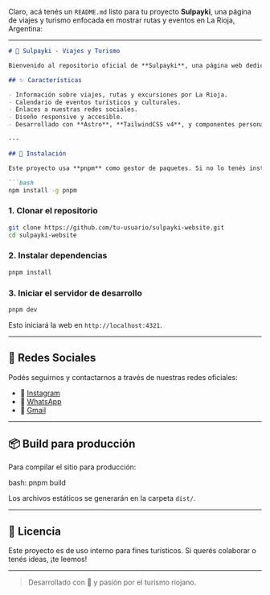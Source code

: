Claro, acá tenés un `README.md` listo para tu proyecto **Sulpayki**, una página de viajes y turismo enfocada en mostrar rutas y eventos en La Rioja, Argentina:

---

````markdown
# 🌄 Sulpayki - Viajes y Turismo

Bienvenido al repositorio oficial de **Sulpayki**, una página web dedicada a ofrecer información turística sobre las rutas, excursiones y eventos disponibles en la provincia de **La Rioja, Argentina**. A través de esta plataforma, los visitantes podrán descubrir los paisajes únicos del noroeste argentino y conectarse con nuestras redes sociales para más novedades.

## ✨ Características

- Información sobre viajes, rutas y excursiones por La Rioja.
- Calendario de eventos turísticos y culturales.
- Enlaces a nuestras redes sociales.
- Diseño responsive y accesible.
- Desarrollado con **Astro**, **TailwindCSS v4**, y componentes personalizados.

---

## 🚀 Instalación

Este proyecto usa **pnpm** como gestor de paquetes. Si no lo tenés instalado, podés hacerlo con:

```bash
npm install -g pnpm
````

### 1. Clonar el repositorio

```bash
git clone https://github.com/tu-usuario/sulpayki-website.git
cd sulpayki-website
```

### 2. Instalar dependencias

```bash
pnpm install
```

### 3. Iniciar el servidor de desarrollo

```bash
pnpm dev
```

Esto iniciará la web en `http://localhost:4321`.

---

## 🔗 Redes Sociales

Podés seguirnos y contactarnos a través de nuestras redes oficiales:

* 📸 [Instagram](https://instagram.com/sulpaykiviajes)
* 💬 [WhatsApp](https://wa.me/5493804679492)
* 📧 [Gmail](mailto:sulpaykiviajesyturismo@gmail.com)

---

## 📦 Build para producción

Para compilar el sitio para producción:

bash:
pnpm build


Los archivos estáticos se generarán en la carpeta `dist/`.

---

## 📝 Licencia

Este proyecto es de uso interno para fines turísticos. Si querés colaborar o tenés ideas, ¡te leemos!

---

> Desarrollado con 🌱 y pasión por el turismo riojano.

